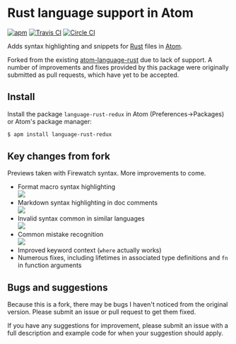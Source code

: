 # Rust language support in Atom

[![apm](https://img.shields.io/apm/v/language-rust-redux.svg)](https://atom.io/packages/language-rust-redux) [![Travis CI](https://travis-ci.org/TheEnigmaBlade/atom-language-rust-redux.svg?branch=master)](https://travis-ci.org/TheEnigmaBlade/atom-language-rust-redux) [![Circle CI](https://circleci.com/gh/TheEnigmaBlade/atom-language-rust-redux.svg?style=svg)](https://circleci.com/gh/TheEnigmaBlade/atom-language-rust-redux)

Adds syntax highlighting and snippets for [Rust](http://www.rust-lang.org/) files in [Atom](http://atom.io/).

Forked from the existing [atom-language-rust](https://github.com/zargony/atom-language-rust) due to lack of support. A number of improvements and fixes provided by this package were originally submitted as pull requests, which have yet to be accepted.

## Install

Install the package `language-rust-redux` in Atom (Preferences->Packages) or Atom's package manager:

```bash
$ apm install language-rust-redux
```

## Key changes from fork

Previews taken with Firewatch syntax. More improvements to come.

- Format macro syntax highlighting<br>
  ![](http://i.imgur.com/mUlh8P0.png)
- Markdown syntax highlighting in doc comments<br>
  ![](http://i.imgur.com/JDSoPSQ.png)
- Invalid syntax common in similar languages<br>
  ![](http://i.imgur.com/KsS24Di.png)
- Common mistake recognition<br>
  ![](http://i.imgur.com/kPhbuE7.png)
- Improved keyword context (`where` actually works)
- Numerous fixes, including lifetimes in associated type definitions and `fn` in function arguments

## Bugs and suggestions

Because this is a fork, there may be bugs I haven't noticed from the original version. Please submit an issue or pull request to get them fixed.

If you have any suggestions for improvement, please submit an issue with a full description and example code for when your suggestion should apply.
